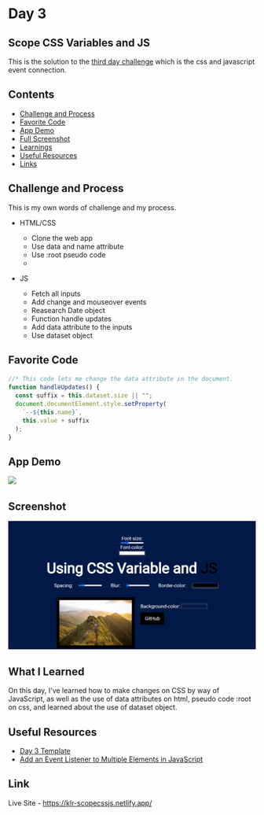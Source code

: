 # Day 3

## Scope CSS Variables and JS

This is the solution to the [third day challenge](https://javascript30.com/) which is the css and javascript event connection.

## Contents

- [Challenge and Process](#challenge-and-process)
- [Favorite Code](#favorite-code)
- [App Demo](#app-demo)
- [Full Screenshot](#screenshot)
- [Learnings](#what-i-learned)
- [Useful Resources](#useful-resources)
- [Links](#links)

## Challenge and Process

This is my own words of challenge and my process.

- HTML/CSS

  - Clone the web app
  - Use data and name attribute
  - Use :root pseudo code
  -

- JS
  - Fetch all inputs
  - Add change and mouseover events
  - Reasearch Date object
  - Function handle updates
  - Add data attribute to the inputs
  - Use dataset object

## Favorite Code

```js
//* This code lets me change the data attribute in the document.
function handleUpdates() {
  const suffix = this.dataset.size || "";
  document.documentElement.style.setProperty(
    `--${this.name}`,
    this.value + suffix
  );
}
```

## App Demo

![](https://github.com/Karllouise-code/javascript-30/blob/day3/images/scopeCssJs.gif)

## Screenshot

![](https://github.com/Karllouise-code/javascript-30/blob/day3/images/fullscreenshot.png)

## What I Learned

On this day, I've learned how to make changes on CSS by way of JavaScript, as well as the use of data attributes on html, pseudo code :root on css, and learned about the use of dataset object.

## Useful Resources

- [Day 3 Template](https://github.com/wesbos/JavaScript30/tree/master/03%20-%20CSS%20Variables)
- [Add an Event Listener to Multiple Elements in JavaScript](https://flaviocopes.com/how-to-add-event-listener-multiple-elements-javascript/)

## Link

Live Site - <https://klr-scopecssjs.netlify.app/>
